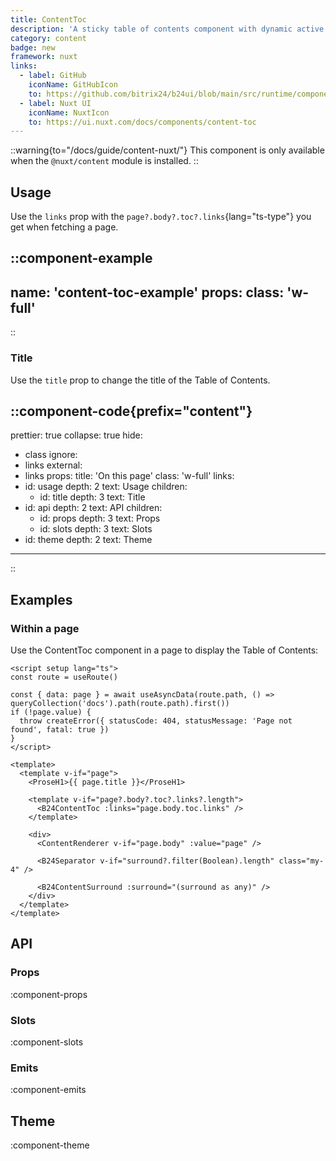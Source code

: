 ```yaml
---
title: ContentToc
description: 'A sticky table of contents component with dynamic active section highlighting.'
category: content
badge: new
framework: nuxt
links:
  - label: GitHub
    iconName: GitHubIcon
    to: https://github.com/bitrix24/b24ui/blob/main/src/runtime/components/content/ContentToc.vue
  - label: Nuxt UI
    iconName: NuxtIcon
    to: https://ui.nuxt.com/docs/components/content-toc
---
```


::warning{to="/docs/guide/content-nuxt/"}
This component is only available when the `@nuxt/content` module is installed.
::

## Usage

Use the `links` prop with the `page?.body?.toc?.links`{lang="ts-type"} you get when fetching a page.

::component-example
---
name: 'content-toc-example'
props:
  class: 'w-full'
---
::

### Title

Use the `title` prop to change the title of the Table of Contents.

::component-code{prefix="content"}
---
prettier: true
collapse: true
hide:
  - class
ignore:
  - links
external:
  - links
props:
  title: 'On this page'
  class: 'w-full'
  links:
  - id: usage
    depth: 2
    text: Usage
    children:
    - id: title
      depth: 3
      text: Title
  - id: api
    depth: 2
    text: API
    children:
    - id: props
      depth: 3
      text: Props
    - id: slots
      depth: 3
      text: Slots
  - id: theme
    depth: 2
    text: Theme
---
::

## Examples

### Within a page

Use the ContentToc component in a page to display the Table of Contents:

```vue [pages/\[...slug\\].vue]{14-16}
<script setup lang="ts">
const route = useRoute()

const { data: page } = await useAsyncData(route.path, () => queryCollection('docs').path(route.path).first())
if (!page.value) {
  throw createError({ statusCode: 404, statusMessage: 'Page not found', fatal: true })
}
</script>

<template>
  <template v-if="page">
    <ProseH1>{{ page.title }}</ProseH1>

    <template v-if="page?.body?.toc?.links?.length">
      <B24ContentToc :links="page.body.toc.links" />
    </template>

    <div>
      <ContentRenderer v-if="page.body" :value="page" />

      <B24Separator v-if="surround?.filter(Boolean).length" class="my-4" />

      <B24ContentSurround :surround="(surround as any)" />
    </div>
  </template>
</template>
```

## API

### Props

:component-props

### Slots

:component-slots

### Emits

:component-emits

## Theme

:component-theme
